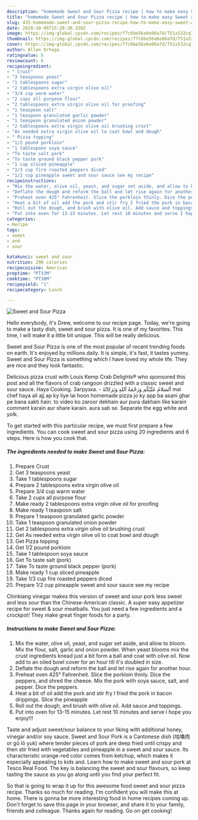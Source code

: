 ```yaml
---
description: "homemade Sweet and Sour Pizza recipe | how to make easy Sweet and Sour Pizza"
title: "homemade Sweet and Sour Pizza recipe | how to make easy Sweet and Sour Pizza"
slug: 435-homemade-sweet-and-sour-pizza-recipe-how-to-make-easy-sweet-and-sour-pizza
date: 2020-10-06T15:28:20.338Z
image: https://img-global.cpcdn.com/recipes/f7c6be56a6e06a7d/751x532cq70/sweet-and-sour-pizza-recipe-main-photo.jpg
thumbnail: https://img-global.cpcdn.com/recipes/f7c6be56a6e06a7d/751x532cq70/sweet-and-sour-pizza-recipe-main-photo.jpg
cover: https://img-global.cpcdn.com/recipes/f7c6be56a6e06a7d/751x532cq70/sweet-and-sour-pizza-recipe-main-photo.jpg
author: Allen Ortega
ratingvalue: 5
reviewcount: 6
recipeingredient:
- " Crust"
- "3 teaspoons yeast"
- "1 tablespoons sugar"
- "2 tablespoons extra virgin olive oil"
- "3/4 cup warm water"
- "2 cups all purpose flour"
- "2 tablespoons extra virgin olive oil for proofing"
- "1 teaspoon salt"
- "1 teaspoon granulated garlic powder"
- "1 teaspoon granulated onion powder"
- "2 tablespoons extra virgin olive oil brushing crust"
- "As needed extra virgin olive oil to coat bowl and dough"
- " Pizza topping"
- "1/2 pound porkloin"
- "1 tablespoon soya sauce"
- "To taste salt pork"
- "To taste ground black pepper pork"
- "1 cup sliced pineapple"
- "1/3 cup fire roasted peppers diced"
- "1/2 cup pineapple sweet and sour sauce see my recipe"
recipeinstructions:
- "Mix the water, olive oil, yeast, and sugar set aside, and allow to bloom. Mix the flour, salt, garlic and onion powder. When yeast blooms mix the crust ingredients knead just a bit form a ball and coat with olive oil. Now add to an oiled bowl cover for an hour till it&#39;s doubled in size."
- "Deflate the dough and reform the ball and let rise again for another hour."
- "Preheat oven 425° Fahrenheit. Slice the porkloin thinly. Dice the peppers, and shred the cheese. Mix the pork with soya sauce, salt, and pepper. Dice the peppers."
- "Heat a bit of oil add the pork and stir fry I fried the pork in bacon drippings. Slice the pineapple"
- "Roll out the dough, and brush with olive oil. Add sauce and toppings."
- "Put into oven for 13-15 minutes. Let rest 10 minutes and serve I hope you enjoy!!!"
categories:
- Recipe
tags:
- sweet
- and
- sour

katakunci: sweet and sour 
nutrition: 290 calories
recipecuisine: American
preptime: "PT33M"
cooktime: "PT30M"
recipeyield: "1"
recipecategory: Lunch

---
```



![Sweet and Sour Pizza](https://img-global.cpcdn.com/recipes/f7c6be56a6e06a7d/751x532cq70/sweet-and-sour-pizza-recipe-main-photo.jpg)

Hello everybody, it's Drew, welcome to our recipe page. Today, we're going to make a tasty dish, sweet and sour pizza. It is one of my favorites. This time, I will make it a little bit unique. This will be really delicious.

Sweet and Sour Pizza is one of the most popular of recent trending foods on earth. It's enjoyed by millions daily. It is simple, it's fast, it tastes yummy. Sweet and Sour Pizza is something which I have loved my whole life. They are nice and they look fantastic.

Delicious pizza crust with Louis Kemp Crab Delights® who sponsored this post and all the flavors of crab rangoon drizzled with a classic sweet and sour sauce. Haya Cooking. Загрузка. - اَلسَلامُ عَلَيْكُم وَرَحْمَةُ اَللهِ وَبَرَكاتُهُ‎ mai chef haya ali ajj ap ky liye lai hoon homemade pizza jo ky app ba asani ghar pe bana sakti hain. to video ko zaroor dekhain aur pura dakhain like karain comment karain aur share karain. aura sab se. Separate the egg white and yolk.


To get started with this particular recipe, we must first prepare a few ingredients. You can cook sweet and sour pizza using 20 ingredients and 6 steps. Here is how you cook that.

<!--inarticleads1-->

##### The ingredients needed to make Sweet and Sour Pizza:

1. Prepare  Crust
1. Get 3 teaspoons yeast
1. Take 1 tablespoons sugar
1. Prepare 2 tablespoons extra virgin olive oil
1. Prepare 3/4 cup warm water
1. Take 2 cups all purpose flour
1. Make ready 2 tablespoons extra virgin olive oil for proofing
1. Make ready 1 teaspoon salt
1. Prepare 1 teaspoon granulated garlic powder
1. Take 1 teaspoon granulated onion powder
1. Get 2 tablespoons extra virgin olive oil brushing crust
1. Get As needed extra virgin olive oil to coat bowl and dough
1. Get  Pizza topping
1. Get 1/2 pound porkloin
1. Take 1 tablespoon soya sauce
1. Get To taste salt (pork)
1. Take To taste ground black pepper (pork)
1. Make ready 1 cup sliced pineapple
1. Take 1/3 cup fire roasted peppers diced
1. Prepare 1/2 cup pineapple sweet and sour sauce see my recipe


Chinkiang vinegar makes this version of sweet and sour pork less sweet and less sour than the Chinese-American classic. A super easy appetizer recipe for sweet &amp; sour meatballs. You just need a few ingredients and a crockpot! They make great finger foods for a party. 

<!--inarticleads2-->

##### Instructions to make Sweet and Sour Pizza:

1. Mix the water, olive oil, yeast, and sugar set aside, and allow to bloom. Mix the flour, salt, garlic and onion powder. When yeast blooms mix the crust ingredients knead just a bit form a ball and coat with olive oil. Now add to an oiled bowl cover for an hour till it&#39;s doubled in size.
1. Deflate the dough and reform the ball and let rise again for another hour.
1. Preheat oven 425° Fahrenheit. Slice the porkloin thinly. Dice the peppers, and shred the cheese. Mix the pork with soya sauce, salt, and pepper. Dice the peppers.
1. Heat a bit of oil add the pork and stir fry I fried the pork in bacon drippings. Slice the pineapple
1. Roll out the dough, and brush with olive oil. Add sauce and toppings.
1. Put into oven for 13-15 minutes. Let rest 10 minutes and serve I hope you enjoy!!!


Taste and adjust sweet/sour balance to your liking with additional honey, vinegar and/or soy sauce. Sweet and Sour Pork is a Cantonese dish (咕嚕肉 or gū lō yuk) where tender pieces of pork are deep fried until crispy and then stir fried with vegetables and pineapple in a sweet and sour sauce. Its characteristic orange-red color comes from ketchup, which makes it especially appealing to kids and. Learn how to make sweet and sour pork at Tesco Real Food. The key is balancing the sweet and sour flavours, so keep tasting the sauce as you go along until you find your perfect fit. 

So that is going to wrap it up for this awesome food sweet and sour pizza recipe. Thanks so much for reading. I'm confident you will make this at home. There is gonna be more interesting food in home recipes coming up. Don't forget to save this page in your browser, and share it to your family, friends and colleague. Thanks again for reading. Go on get cooking!
